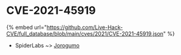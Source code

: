 # CVE-2021-45919
{% embed url="https://github.com/Live-Hack-CVE/full_database/blob/main/cves/2021/CVE-2021-45919.json" %}

* SpiderLabs ~> [Jorogumo](https://www.alice-snow.ru/2021/database/cve-2021-45919/jorogumo-spiderlabs)